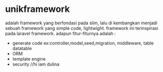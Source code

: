 # unikframework
adalah framework yang berfondasi pada slim, lalu di kembangkan menjadi sebuah framework yang simple code, lightwight.
framework ini terinspirasi pada laravel framework.
adapun fitur-fiturnya adalah :
- generate code ex:controller,model,seed,migration, middleware, table datatable
- ORM 
- template engine
- security
//hi iam dulina
